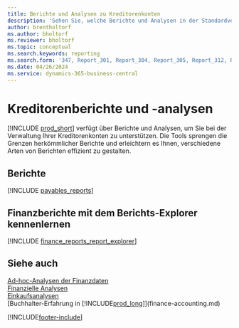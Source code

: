 ```yaml
---
title: Berichte und Analysen zu Kreditorenkonten
description: 'Sehen Sie, welche Berichte und Analysen in der Standardversion von Business Central verfügbar sind, damit Sie den Überblick über Ihre Verbindlichkeiten behalten.'
author: brentholtorf
ms.author: bholtorf
ms.reviewer: bholtorf
ms.topic: conceptual
ms.search.keywords: reporting
ms.search.form: '347, Report_301, Report_304, Report_305, Report_312, Report_317, Report_319, Report_321, Report_322, Report_329'
ms.date: 04/26/2024
ms.service: dynamics-365-business-central
---
```

# <a name="accounts-payable-reports-and-analytics"></a>Kreditorenberichte und -analysen

[!INCLUDE [prod_short](includes/prod_short.md)] verfügt über Berichte und Analysen, um Sie bei der Verwaltung Ihrer Kreditorenkonten zu unterstützen. Die Tools sprengen die Grenzen herkömmlicher Berichte und erleichtern es Ihnen, verschiedene Arten von Berichten effizient zu gestalten.  

## <a name="reports"></a>Berichte

[!INCLUDE [payables_reports](includes/payables-reports-include.md)]

## <a name="explore-finance-reports-with-report-explorer"></a>Finanzberichte mit dem Berichts-Explorer kennenlernen

[!INCLUDE [finance_reports_report_explorer](includes/finance-reports-report-explorer-include.md)]

## <a name="see-also"></a>Siehe auch

[Ad-hoc-Analysen der Finanzdaten](ad-hoc-analysis-finance.md)  
[Finanzielle Analysen](bi.md)  
[Einkaufsanalysen](purchasing-analytics-overview.md)  
[Buchhalter-Erfahrung in [!INCLUDE[prod_long](includes/prod_long.md)]](finance-accounting.md)  

[!INCLUDE[footer-include](includes/footer-banner.md)]
